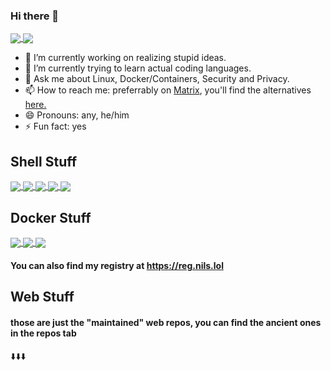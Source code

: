 ### Hi there 👋
<a href="https://github.com/anuraghazra/github-readme-stats">
  <img align="center" src="https://github-readme-stats.vercel.app/api?username=byreqz&count_private=true&show_icons=true&theme=radical&include_all_commits=true" />
</a>
<a href="https://github.com/anuraghazra/convoychat">
  <img align="center" src="https://github-readme-stats.vercel.app/api/top-langs/?username=byreqz&count_private=true&show_icons=true&theme=radical&layout=compact&langs_count=10" />
</a>

- 🔭 I’m currently working on realizing stupid ideas.
- 🌱 I’m currently trying to learn actual coding languages.
- 💬 Ask me about Linux, Docker/Containers, Security and Privacy.
- 📫 How to reach me: preferrably on <a href="https://matrix.to/#/@nxsu:nils.lol">Matrix</a>, you'll find the alternatives <a href="https://nils.lol">here.</a>
- 😄 Pronouns: any, he/him
- ⚡ Fun fact: yes

## Shell Stuff
<a href="https://github.com/byReqz/conn">
  <img align="center" src="https://github-readme-stats.vercel.app/api/pin/?username=byreqz&repo=conn&show_icons=true&theme=radical&show_owner=true" />
</a>
<a href="https://github.com/byReqz/netset">
  <img align="center" src="https://github-readme-stats.vercel.app/api/pin/?username=byreqz&repo=netset&show_icons=true&theme=radical&show_owner=true" />
</a>
<a href="https://github.com/byReqz/stocheck">
  <img align="center" src="https://github-readme-stats.vercel.app/api/pin/?username=byreqz&repo=stocheck&show_icons=true&theme=radical&show_owner=true" />
</a>
<a href="https://github.com/byReqz/status">
  <img align="center" src="https://github-readme-stats.vercel.app/api/pin/?username=byreqz&repo=status&show_icons=true&theme=radical&show_owner=true" />
</a>
<a href="https://github.com/byReqz/blackmate">
  <img align="center" src="https://github-readme-stats.vercel.app/api/pin/?username=byreqz&repo=blackmate&show_icons=true&theme=radical&show_owner=true" />
</a>


## Docker Stuff
<a href="https://github.com/byReqz/gotty-docker">
  <img align="center" src="https://github-readme-stats.vercel.app/api/pin/?username=byreqz&repo=gotty-docker&show_icons=true&theme=radical&show_owner=true" />
</a>
<a href="https://github.com/byReqz/ssh-chat-docker">
  <img align="center" src="https://github-readme-stats.vercel.app/api/pin/?username=byreqz&repo=ssh-chat-docker&show_icons=true&theme=radical&show_owner=true" />
</a>
<a href="https://github.com/byReqz/netdiscover-docker">
  <img align="center" src="https://github-readme-stats.vercel.app/api/pin/?username=byreqz&repo=netdiscover-docker&show_icons=true&theme=radical&show_owner=true" />
</a>

#### You can also find my registry at <a href="https://reg.nils.lol">https://reg.nils.lol</a>

## Web Stuff
#### those are just the "maintained" web repos, you can find the ancient ones in the repos tab
<!--
<a href="https://github.com/byReqz/caddy-browse-template">
  <img align="center" src="https://github-readme-stats.vercel.app/api/pin/?username=byreqz&repo=caddy-browse-template&show_icons=true&theme=radical&show_owner=true" />
</a>
<a href="https://github.com/byReqz/nils.lol">
  <img align="center" src="https://github-readme-stats.vercel.app/api/pin/?username=byreqz&repo=nils.lol&show_icons=true&theme=radical&show_owner=true" />
</a>
<a href="https://github.com/byReqz/byreqz.de">
  <img align="center" src="https://github-readme-stats.vercel.app/api/pin/?username=byreqz&repo=byreqz.de&show_icons=true&theme=radical&show_owner=true" />
</a>
<a href="https://github.com/byReqz/dunes-revived">
  <img align="center" src="https://github-readme-stats.vercel.app/api/pin/?username=byreqz&repo=dunes-revived&show_icons=true&theme=radical&show_owner=true" />
</a>
-->

⬇️⬇️⬇️
<!--
**byReqz/byReqz** is a ✨ _special_ ✨ repository because its `README.md` (this file) appears on your GitHub profile.

Here are some ideas to get you started:

- 🔭 I’m currently working on ...
- 🌱 I’m currently learning ...
- 👯 I’m looking to collaborate on ...
- 🤔 I’m looking for help with ...
- 💬 Ask me about ...
- 📫 How to reach me: ...
- 😄 Pronouns: ...
- ⚡ Fun fact: ...
-->
